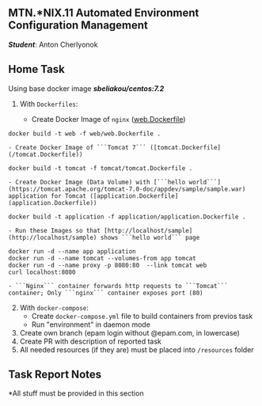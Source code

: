 MTN.*NIX.11 Automated Environment Configuration Management
---

***Student***: Anton Cherlyonok

Home Task
---

Using base docker image ***sbeliakou/centos:7.2***

1. With ```Dockerfiles```:
   
    - Create Docker Image of ```nginx``` ([web.Dockerfile](/web.Dockerfile))

`
docker build -t web -f web/web.Dockerfile .
`

    - Create Docker Image of ```Tomcat 7``` ([tomcat.Dockerfile](/tomcat.Dockerfile))

`
docker build -t tomcat -f tomcat/tomcat.Dockerfile .
`

    - Create Docker Image (Data Volume) with [```hello world```](https://tomcat.apache.org/tomcat-7.0-doc/appdev/sample/sample.war) application for Tomcat ([application.Dockerfile](application.Dockerfile))

`
docker build -t application -f application/application.Dockerfile .
`

    - Run these Images so that [http://localhost/sample](http://localhost/sample) shows ```hello world``` page
    
```
docker run -d --name app application
docker run -d --name tomcat --volumes-from app tomcat
docker run -d --name proxy -p 8080:80  --link tomcat web
curl localhost:8080
```

    - ```Nginx``` container forwards http requests to ```Tomcat``` container; Only ```nginx``` container exposes port (80)

2. With ```docker-compose```:
    - Create ```docker-compose.yml``` file to build containers from previos task
    - Run "environment" in daemon mode
3. Create own branch (epam login without @epam.com, in lowercase)
4. Create PR with description of reported task
6. All needed resources (if they are) must be placed into ```/resources``` folder

Task Report Notes
---
*All stuff must be provided in this section
